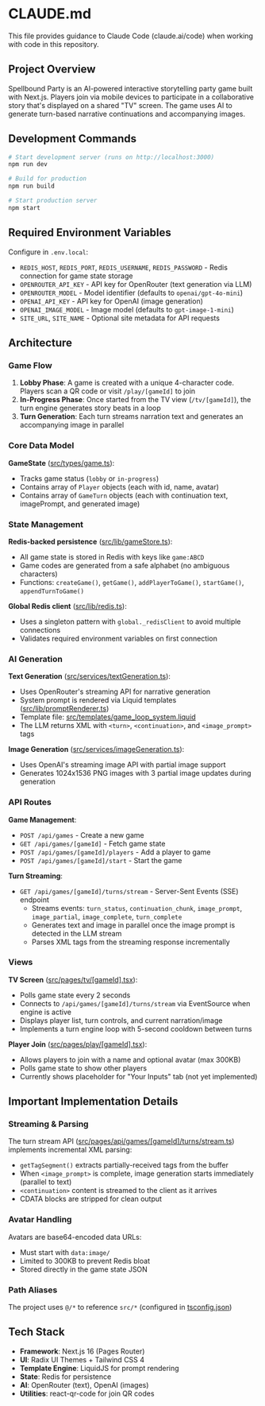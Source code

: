 # CLAUDE.md

This file provides guidance to Claude Code (claude.ai/code) when working with code in this repository.

## Project Overview

Spellbound Party is an AI-powered interactive storytelling party game built with Next.js. Players join via mobile devices to participate in a collaborative story that's displayed on a shared "TV" screen. The game uses AI to generate turn-based narrative continuations and accompanying images.

## Development Commands

```bash
# Start development server (runs on http://localhost:3000)
npm run dev

# Build for production
npm run build

# Start production server
npm start
```

## Required Environment Variables

Configure in `.env.local`:

- `REDIS_HOST`, `REDIS_PORT`, `REDIS_USERNAME`, `REDIS_PASSWORD` - Redis connection for game state storage
- `OPENROUTER_API_KEY` - API key for OpenRouter (text generation via LLM)
- `OPENROUTER_MODEL` - Model identifier (defaults to `openai/gpt-4o-mini`)
- `OPENAI_API_KEY` - API key for OpenAI (image generation)
- `OPENAI_IMAGE_MODEL` - Image model (defaults to `gpt-image-1-mini`)
- `SITE_URL`, `SITE_NAME` - Optional site metadata for API requests

## Architecture

### Game Flow

1. **Lobby Phase**: A game is created with a unique 4-character code. Players scan a QR code or visit `/play/[gameId]` to join
2. **In-Progress Phase**: Once started from the TV view (`/tv/[gameId]`), the turn engine generates story beats in a loop
3. **Turn Generation**: Each turn streams narration text and generates an accompanying image in parallel

### Core Data Model

**GameState** ([src/types/game.ts](src/types/game.ts)):
- Tracks game status (`lobby` or `in-progress`)
- Contains array of `Player` objects (each with id, name, avatar)
- Contains array of `GameTurn` objects (each with continuation text, imagePrompt, and generated image)

### State Management

**Redis-backed persistence** ([src/lib/gameStore.ts](src/lib/gameStore.ts)):
- All game state is stored in Redis with keys like `game:ABCD`
- Game codes are generated from a safe alphabet (no ambiguous characters)
- Functions: `createGame()`, `getGame()`, `addPlayerToGame()`, `startGame()`, `appendTurnToGame()`

**Global Redis client** ([src/lib/redis.ts](src/lib/redis.ts)):
- Uses a singleton pattern with `global._redisClient` to avoid multiple connections
- Validates required environment variables on first connection

### AI Generation

**Text Generation** ([src/services/textGeneration.ts](src/services/textGeneration.ts)):
- Uses OpenRouter's streaming API for narrative generation
- System prompt is rendered via Liquid templates ([src/lib/promptRenderer.ts](src/lib/promptRenderer.ts))
- Template file: [src/templates/game_loop_system.liquid](src/templates/game_loop_system.liquid)
- The LLM returns XML with `<turn>`, `<continuation>`, and `<image_prompt>` tags

**Image Generation** ([src/services/imageGeneration.ts](src/services/imageGeneration.ts)):
- Uses OpenAI's streaming image API with partial image support
- Generates 1024x1536 PNG images with 3 partial image updates during generation

### API Routes

**Game Management**:
- `POST /api/games` - Create a new game
- `GET /api/games/[gameId]` - Fetch game state
- `POST /api/games/[gameId]/players` - Add a player to game
- `POST /api/games/[gameId]/start` - Start the game

**Turn Streaming**:
- `GET /api/games/[gameId]/turns/stream` - Server-Sent Events (SSE) endpoint
  - Streams events: `turn_status`, `continuation_chunk`, `image_prompt`, `image_partial`, `image_complete`, `turn_complete`
  - Generates text and image in parallel once the image prompt is detected in the LLM stream
  - Parses XML tags from the streaming response incrementally

### Views

**TV Screen** ([src/pages/tv/[gameId].tsx](src/pages/tv/[gameId].tsx)):
- Polls game state every 2 seconds
- Connects to `/api/games/[gameId]/turns/stream` via EventSource when engine is active
- Displays player list, turn controls, and current narration/image
- Implements a turn engine loop with 5-second cooldown between turns

**Player Join** ([src/pages/play/[gameId].tsx](src/pages/play/[gameId].tsx)):
- Allows players to join with a name and optional avatar (max 300KB)
- Polls game state to show other players
- Currently shows placeholder for "Your Inputs" tab (not yet implemented)

## Important Implementation Details

### Streaming & Parsing

The turn stream API ([src/pages/api/games/[gameId]/turns/stream.ts](src/pages/api/games/[gameId]/turns/stream.ts)) implements incremental XML parsing:
- `getTagSegment()` extracts partially-received tags from the buffer
- When `<image_prompt>` is complete, image generation starts immediately (parallel to text)
- `<continuation>` content is streamed to the client as it arrives
- CDATA blocks are stripped for clean output

### Avatar Handling

Avatars are base64-encoded data URLs:
- Must start with `data:image/`
- Limited to 300KB to prevent Redis bloat
- Stored directly in the game state JSON

### Path Aliases

The project uses `@/*` to reference `src/*` (configured in [tsconfig.json](tsconfig.json:16-18))

## Tech Stack

- **Framework**: Next.js 16 (Pages Router)
- **UI**: Radix UI Themes + Tailwind CSS 4
- **Template Engine**: LiquidJS for prompt rendering
- **State**: Redis for persistence
- **AI**: OpenRouter (text), OpenAI (images)
- **Utilities**: react-qr-code for join QR codes
